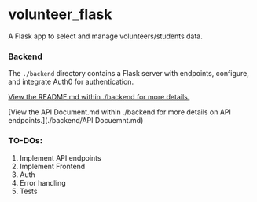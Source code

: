 # volunteer_flask
A Flask app to select and manage volunteers/students data.

### Backend

The `./backend` directory contains a Flask server with endpoints, configure, and integrate Auth0 for authentication.

[View the README.md within ./backend for more details.](./backend/README.md)

[View the API Document.md within ./backend for more details on API endpoints.](./backend/API Docuemnt.md)


### TO-DOs:
1. Implement API endpoints
2. Implement Frontend
3. Auth
4. Error handling
5. Tests